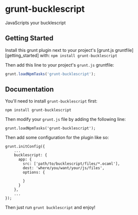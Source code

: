 
# grunt-bucklescript

JavaScripts your bucklescript

## Getting Started
Install this grunt plugin next to your project's [grunt.js gruntfile][getting_started] with: `npm install grunt-bucklescript`

Then add this line to your project's `grunt.js` gruntfile:

```javascript
grunt.loadNpmTasks('grunt-bucklescript');
```

[grunt]: https://github.com/askucher/grunt-bucklescript


## Documentation
You'll need to install `grunt-bucklescript` first:

    npm install grunt-bucklescript

Then modify your `grunt.js` file by adding the following line:

    grunt.loadNpmTasks('grunt-bucklescript');

Then add some configuration for the plugin like so:

    grunt.initConfig({
        ...
        bucklescript: {
          app: {
            src: ['path/to/bucklescript/files/*.ocaml'],
            dest: 'where/you/want/your/js/files',
            options: {
                
            }
          }
        },
        ...
    });

Then just run `grunt bucklescript` and enjoy!
